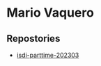 # Mario Vaquero

## Repostories

- [isdi-parttime-202303](https://github.com/mvaquerochueca/isdi-parttime-202303)

